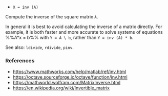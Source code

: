 * `X = inv (A)`

Compute the inverse of the square matrix `A`.

In general it is best to avoid calculating the inverse of a matrix
directly.  For example, it is both faster and more accurate to
solve systems of equations %%A*x = b%% with `Y = A \ b`, rather than
`Y = inv (A) * b`.

See also: `ldivide`, `rdivide`, `pinv`.

### References

* https://www.mathworks.com/help/matlab/ref/inv.html
* https://octave.sourceforge.io/octave/function/inv.html
* https://mathworld.wolfram.com/MatrixInverse.html
* https://en.wikipedia.org/wiki/Invertible_matrix
